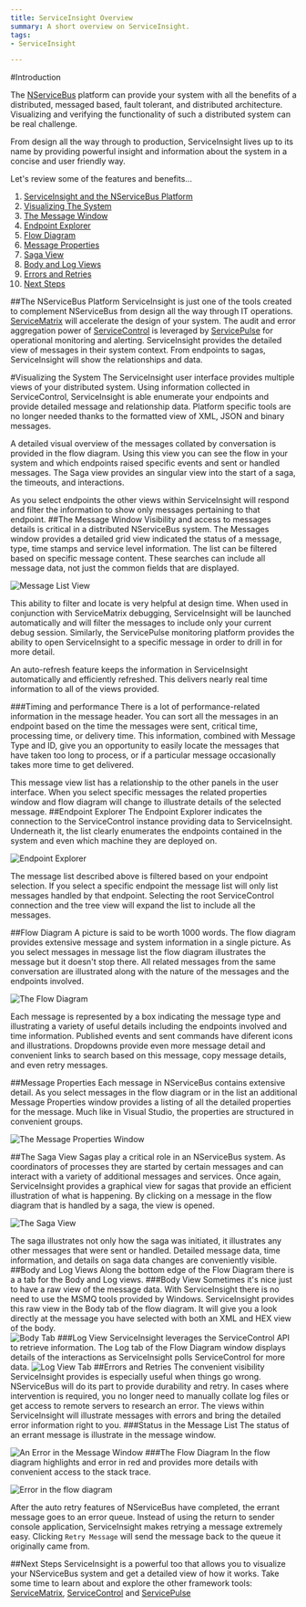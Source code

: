 ```yaml
---
title: ServiceInsight Overview
summary: A short overview on ServiceInsight.
tags: 
- ServiceInsight

---
```

#Introduction

The [NServiceBus](../NServiceBus/overview.md "NServiceBus Overview") platform can provide your system with all the benefits of a distributed, messaged based, fault tolerant, and distributed architecture.  Visualizing and verifying the functionality of such a distributed system can be real challenge.  

From design all the way through to production, ServiceInsight lives up to its name by providing powerful insight and information about the system in a concise and user friendly way. 

Let's review some of the features and benefits...

1.  [ServiceInsight and the NServiceBus Platform](#the-nservicebus-platform "The NServiceBus Platform")
2.  [Visualizing The System](#visualizing-the-system "Visualizing your system in ServiceInsight")
3.  [The Message Window](#the-message-window "The Message Window")
4.  [Endpoint Explorer](#endpoint-explorer "Endpoint Explorer")
5.  [Flow Diagram](#flow-diagram "The graphical flow diagram")
6.  [Message Properties](#message-properties "The Message Properties Window")
7.  [Saga View](#the-saga-view "The Saga View")
8.  [Body and Log Views](#body-and-log-views "The Body and Log Tabs")
9.  [Errors and Retries](#errors-and-retries "Visualizing and Dealing with Errors")
10. [Next Steps](#next-steps "Next Steps")

##The NServiceBus Platform
ServiceInsight is just one of the tools created to complement NServiceBus from design all the way through IT operations.  [ServiceMatrix](../ServiceMatrix/index.md "ServiceMatrix") will accelerate the design of your system.  The audit and error aggregation power of [ServiceControl](../ServiceControl/index.md "ServiceControl") is leveraged by [ServicePulse](../ServicePulse/index.md "ServicePulse") for operational monitoring and alerting. ServiceInsight provides the detailed view of messages in their system context. From endpoints to sagas, ServiceInsight will show the relationships and data.  

#Visualizing the System
The ServiceInsight user interface provides multiple views of your distributed system.  Using information collected in ServiceControl, ServiceInsight is able enumerate your endpoints and provide detailed message and relationship data.  Platform specific tools are no longer needed thanks to the formatted view of XML, JSON and binary messages.  

A detailed visual overview of the messages collated by conversation is provided in the flow diagram.  Using this view you can see the flow in your system and which endpoints raised specific events and sent or handled messages.  The Saga view provides an singular view into the start of a saga, the timeouts, and interactions. 

As you select endpoints the other views within ServiceInsight will respond and filter the information to show only messages pertaining to that endpoint. 
##The Message Window
Visibility and access to messages details is critical in a distributed NServiceBus system.  The Messages window provides a detailed grid view indicated the status of a message, type, time stamps and service level information.  The list can be filtered based on specific message content.  These searches can include all message data, not just the common fields that are displayed.    

![Message List View](images/overview-messagedetailwindow.png)

This ability to filter and locate is very helpful at design time.  When used in conjunction with ServiceMatrix debugging, ServiceInsight will be launched automatically and will filter the messages to include only your current debug session.  Similarly, the ServicePulse monitoring platform provides the ability to open ServiceInsight to a specific message in order to drill in for more detail.

An auto-refresh feature keeps the information in ServiceInsight automatically and efficiently refreshed.  This delivers nearly real time information to all of the views provided. 

###Timing and performance
There is a lot of performance-related information in the message header. You can sort all the messages in an endpoint based on the time the messages were sent, critical time, processing time, or delivery time. This information, combined with Message Type and ID, give you an opportunity to easily locate the messages that have taken too long to process, or if a particular message occasionally takes more time to get delivered.  

This message view list has a relationship to the other panels in the user interface.  When you select specific messages the related properties window and flow diagram will change to illustrate details of the selected message. 
##Endpoint Explorer
The Endpoint Explorer indicates the connection to the ServiceControl instance providing data to ServiceInsight.  Underneath it, the list clearly enumerates the endpoints contained in the system and even which machine they are deployed on.  

![Endpoint Explorer](images/overview-endpointexplore-machinename.png)

The message list described above is filtered based on your endpoint selection.  If you select a specific endpoint the message list will only list messages handled by that endpoint.   Selecting the root ServiceControl connection and the tree view will expand the list to include all the messages.

##Flow Diagram
A picture is said to be worth 1000 words.   The flow diagram provides extensive message and system information in a single picture.
As you select messages in message list the flow diagram illustrates the message but it doesn't stop there.  All related messages from the same conversation are illustrated along with the nature of the messages and the endpoints involved.

![The Flow Diagram](images/overview-flowdiagram-wpopup.png)

Each message is represented by a box indicating the message type and illustrating a variety of useful details including the endpoints involved and time information.  Published events and sent commands have diferent icons and illustrations. Dropdowns provide even more message detail and convenient links to search based on this message, copy message details, and even retry messages.

##Message Properties
Each message in NServiceBus contains extensive detail.  As you select messages in the flow diagram or in the list an additional Message Properties window provides a listing of all the detailed properties for the message.  Much like in Visual Studio, the properties are structured in convenient groups.

![The Message Properties Window](images/overview-messageproperties.png)

##The Saga View
Sagas play a critical role in an NServiceBus system.  As coordinators of processes they are started by certain messages and can interact with a variety of additional messages and services.  Once again, ServiceInsight provides a graphical view for sagas that provide an efficient illustration of what is happening.  By clicking on a message in the flow diagram that is handled by a saga, the view is opened.  

![The Saga View](images/overview-sagaview.png)

The saga illustrates not only how the saga was initiated, it illustrates any other messages that were sent or handled.  Detailed message data, time information, and details on saga data changes are conveniently visible. 
##Body and Log Views
Along the bottom edge of the Flow Diagram there is a a tab for the Body and Log views. 
###Body View
Sometimes it's nice just to have a raw view of the message data.  With ServiceInsight there is no need to use the MSMQ tools provided by Windows. ServiceInsight provides this raw view in the Body tab of the flow diagram.   It will give you a look directly at the message you have selected with both an XML and HEX view of the body.  
![Body Tab ](images/overview-bodyview.png)
###Log View
ServiceInsight leverages the ServiceControl API to retrieve information.  The Log tab of the Flow Diagram window displays details of the interactions as ServiceInsight polls ServiceControl for more data. 
![Log View Tab](images/overview-logview.png)
##Errors and Retries
The convenient visibility ServiceInsight provides is especially useful when things go wrong.  NServiceBus will do its part to provide durability and retry.  In cases where intervention is required, you no longer need to manually collate log files or get access to remote servers to research an error.  The views within ServiceInsight will illustrate messages with errors and bring the detailed error information right to you.
###Status in the Message List
The status of an errant message is illustrate in the message window.

![An Error in the Message Window](images/overview-messagewindowerror.png)
###The Flow Diagram
In the flow diagram highlights and error in red and provides more details with convenient access to the stack trace.

![Error in the flow diagram](images/overview-flowdiagramwitherror.png)

After the auto retry features of NServiceBus have completed, the errant message goes to an error queue.  Instead of using the return to sender console application, ServiceInsight makes retrying a message extremely easy.   Clicking `Retry Message` will send the message back to the queue it originally came from. 

##Next Steps
ServiceInsight is a powerful too that allows you to visualize your NServiceBus system and get a detailed view of how it works.  Take some time to learn about and explore the other framework tools: [ServiceMatrix](../ServiceMatrix/index.md "ServiceMatrix"), [ServiceControl](../ServiceControl/index.md "ServiceControl") and  [ServicePulse](../ServicePulse/index.md "ServicePulse") 

